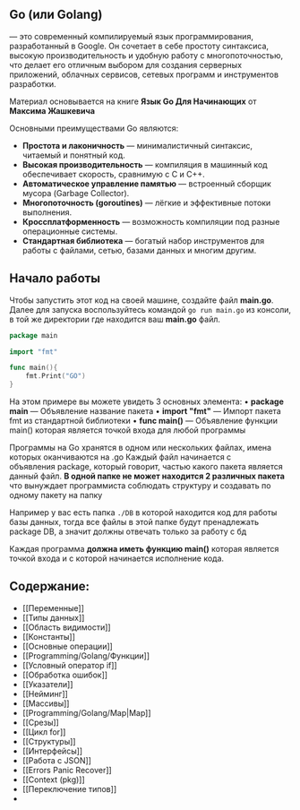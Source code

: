 ## Go (или Golang) 
— это современный компилируемый язык программирования, разработанный в Google. Он сочетает в себе простоту синтаксиса, высокую производительность и удобную работу с многопоточностью, что делает его отличным выбором для создания серверных приложений, облачных сервисов, сетевых программ и инструментов разработки.

Материал основывается на книге **Язык Go Для Начинающих** от **Максима Жашкевича**

Основными преимуществами Go являются:
- **Простота и лаконичность** — минималистичный синтаксис, читаемый и понятный код.
- **Высокая производительность** — компиляция в машинный код обеспечивает скорость, сравнимую с C и C++.
- **Автоматическое управление памятью** — встроенный сборщик мусора (Garbage Collector).
- **Многопоточность (goroutines)** — лёгкие и эффективные потоки выполнения.
- **Кроссплатформенность** — возможность компиляции под разные операционные системы.
- **Стандартная библиотека** — богатый набор инструментов для работы с файлами, сетью, базами данных и многим другим.

## Начало работы
Чтобы запустить этот код на своей машине, создайте файл **main.go**. Далее для запуска воспользуйтесь командой `go run main.go` из консоли, в той же директории где находится ваш **main.go** файл.

```go
package main

import "fmt"

func main(){
	fmt.Print("GO")
}
```

На этом примере вы можете увидеть 3 основных элемента:
	• **package main** — Объявление название пакета
	• **import "fmt"** — Импорт пакета fmt из стандартной библиотеки
	• **func main()** — Объявление функции main() которая является точкой входа для любой программы

Программы на Go хранятся в одном или нескольких файлах, имена которых оканчиваются на .go Каждый файл начинается с объявления package, который говорит, частью какого пакета является данный файл. **В одной папке не может находится 2 различных пакета** что вынуждает программиста соблюдать структуру и создавать по одному пакету на папку

Например у вас есть папка `./DB` в которой находится код для работы базы данных, тогда все файлы в этой папке будут пренадлежать package DB, а значит должны отвечать только за работу с бд

Каждая программа **должна иметь функцию main()** которая является точкой входа и с которой начинается исполнение кода.
## Содержание:
- [[Переменные]]
- [[Типы данных]]
- [[Область видимости]]
- [[Константы]]
- [[Основные операции]]
- [[Programming/Golang/Функции]]
- [[Условный оператор if]]
- [[Обработка ошибок]]
- [[Указатели]]
- [[Нейминг]]
- [[Массивы]]
- [[Programming/Golang/Map|Map]]
- [[Срезы]]
- [[Цикл for]]
- [[Структуры]]
- [[Интерфейсы]]
- [[Работа с JSON]]
- [[Errors Panic Recover]]
- [[Context (pkg)]]
- [[Переключение типов]]
- 